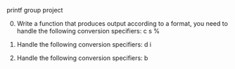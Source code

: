 printf group project

0. Write a function that produces output according to a format, you need to handle the following conversion specifiers:
	c
	s
	%

1. Handle the following conversion specifiers:
	d
	i
2. Handle the following conversion specifiers:
	b
